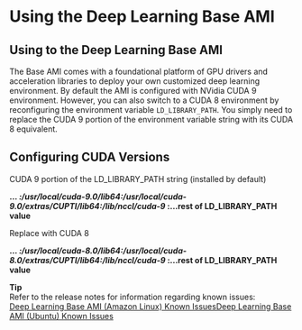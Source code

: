 # Using the Deep Learning Base AMI<a name="tutorial-base"></a>

## Using to the Deep Learning Base AMI<a name="tutorial-base-overview"></a>

The Base AMI comes with a foundational platform of GPU drivers and acceleration libraries to deploy your own customized deep learning environment\. By default the AMI is configured with NVidia CUDA 9 environment\. However, you can also switch to a CUDA 8 environment by reconfiguring the environment variable `LD_LIBRARY_PATH`\. You simply need to replace the CUDA 9 portion of the environment variable string with its CUDA 8 equivalent\.

## Configuring CUDA Versions<a name="tutorial-base-cuda"></a>

CUDA 9 portion of the LD\_LIBRARY\_PATH string \(installed by default\)

**\.\.\. *:/usr/local/cuda\-9\.0/lib64:/usr/local/cuda\-9\.0/extras/CUPTI/lib64:/lib/nccl/cuda\-9* :\.\.\.rest of LD\_LIBRARY\_PATH value**

Replace with CUDA 8

**\.\.\. *:/usr/local/cuda\-8\.0/lib64:/usr/local/cuda\-8\.0/extras/CUPTI/lib64:/lib/nccl/cuda\-9* :\.\.\.rest of LD\_LIBRARY\_PATH value**

**Tip**  
Refer to the release notes for information regarding known issues:  
[Deep Learning Base AMI \(Amazon Linux\) Known IssuesDeep Learning Base AMI \(Ubuntu\) Known Issues](BASE_AML1.md#BASE_AML1-known-issues)